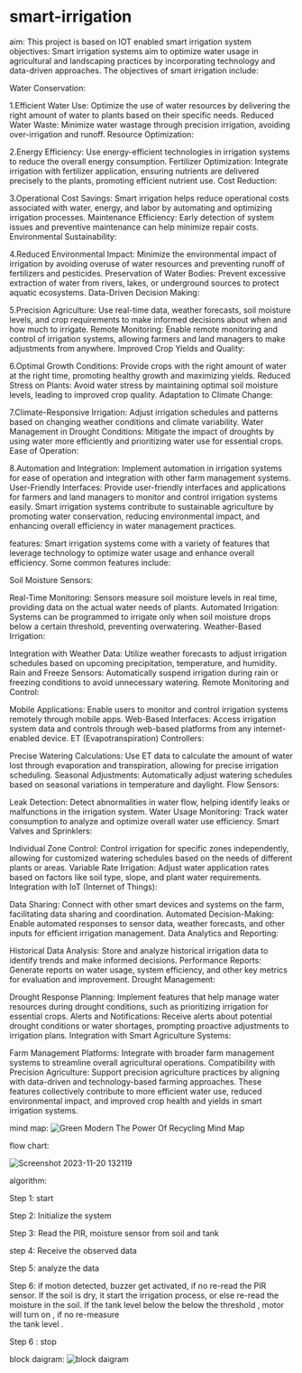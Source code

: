# smart-irrigation
aim: This project is based on IOT enabled smart irrigation system
objectives: Smart irrigation systems aim to optimize water usage in agricultural and landscaping practices by incorporating technology and data-driven approaches. The objectives of smart irrigation include:

Water Conservation:

1.Efficient Water Use: Optimize the use of water resources by delivering the right amount of water to plants based on their specific needs.
Reduced Water Waste: Minimize water wastage through precision irrigation, avoiding over-irrigation and runoff.
Resource Optimization:

2.Energy Efficiency: Use energy-efficient technologies in irrigation systems to reduce the overall energy consumption.
Fertilizer Optimization: Integrate irrigation with fertilizer application, ensuring nutrients are delivered precisely to the plants, promoting efficient nutrient use.
Cost Reduction:

3.Operational Cost Savings: Smart irrigation helps reduce operational costs associated with water, energy, and labor by automating and optimizing irrigation processes.
Maintenance Efficiency: Early detection of system issues and preventive maintenance can help minimize repair costs.
Environmental Sustainability:

4.Reduced Environmental Impact: Minimize the environmental impact of irrigation by avoiding overuse of water resources and preventing runoff of fertilizers and pesticides.
Preservation of Water Bodies: Prevent excessive extraction of water from rivers, lakes, or underground sources to protect aquatic ecosystems.
Data-Driven Decision Making:

5.Precision Agriculture: Use real-time data, weather forecasts, soil moisture levels, and crop requirements to make informed decisions about when and how much to irrigate.
Remote Monitoring: Enable remote monitoring and control of irrigation systems, allowing farmers and land managers to make adjustments from anywhere.
Improved Crop Yields and Quality:

6.Optimal Growth Conditions: Provide crops with the right amount of water at the right time, promoting healthy growth and maximizing yields.
Reduced Stress on Plants: Avoid water stress by maintaining optimal soil moisture levels, leading to improved crop quality.
Adaptation to Climate Change:

7.Climate-Responsive Irrigation: Adjust irrigation schedules and patterns based on changing weather conditions and climate variability.
Water Management in Drought Conditions: Mitigate the impact of droughts by using water more efficiently and prioritizing water use for essential crops.
Ease of Operation:

8.Automation and Integration: Implement automation in irrigation systems for ease of operation and integration with other farm management systems.
User-Friendly Interfaces: Provide user-friendly interfaces and applications for farmers and land managers to monitor and control irrigation systems easily.
Smart irrigation systems contribute to sustainable agriculture by promoting water conservation, reducing environmental impact, and enhancing overall efficiency in water management practices.

features:
Smart irrigation systems come with a variety of features that leverage technology to optimize water usage and enhance overall efficiency. Some common features include:

Soil Moisture Sensors:

Real-Time Monitoring: Sensors measure soil moisture levels in real time, providing data on the actual water needs of plants.
Automated Irrigation: Systems can be programmed to irrigate only when soil moisture drops below a certain threshold, preventing overwatering.
Weather-Based Irrigation:

Integration with Weather Data: Utilize weather forecasts to adjust irrigation schedules based on upcoming precipitation, temperature, and humidity.
Rain and Freeze Sensors: Automatically suspend irrigation during rain or freezing conditions to avoid unnecessary watering.
Remote Monitoring and Control:

Mobile Applications: Enable users to monitor and control irrigation systems remotely through mobile apps.
Web-Based Interfaces: Access irrigation system data and controls through web-based platforms from any internet-enabled device.
ET (Evapotranspiration) Controllers:

Precise Watering Calculations: Use ET data to calculate the amount of water lost through evaporation and transpiration, allowing for precise irrigation scheduling.
Seasonal Adjustments: Automatically adjust watering schedules based on seasonal variations in temperature and daylight.
Flow Sensors:

Leak Detection: Detect abnormalities in water flow, helping identify leaks or malfunctions in the irrigation system.
Water Usage Monitoring: Track water consumption to analyze and optimize overall water use efficiency.
Smart Valves and Sprinklers:

Individual Zone Control: Control irrigation for specific zones independently, allowing for customized watering schedules based on the needs of different plants or areas.
Variable Rate Irrigation: Adjust water application rates based on factors like soil type, slope, and plant water requirements.
Integration with IoT (Internet of Things):

Data Sharing: Connect with other smart devices and systems on the farm, facilitating data sharing and coordination.
Automated Decision-Making: Enable automated responses to sensor data, weather forecasts, and other inputs for efficient irrigation management.
Data Analytics and Reporting:

Historical Data Analysis: Store and analyze historical irrigation data to identify trends and make informed decisions.
Performance Reports: Generate reports on water usage, system efficiency, and other key metrics for evaluation and improvement.
Drought Management:

Drought Response Planning: Implement features that help manage water resources during drought conditions, such as prioritizing irrigation for essential crops.
Alerts and Notifications: Receive alerts about potential drought conditions or water shortages, prompting proactive adjustments to irrigation plans.
Integration with Smart Agriculture Systems:

Farm Management Platforms: Integrate with broader farm management systems to streamline overall agricultural operations.
Compatibility with Precision Agriculture: Support precision agriculture practices by aligning with data-driven and technology-based farming approaches.
These features collectively contribute to more efficient water use, reduced environmental impact, and improved crop health and yields in smart irrigation systems.

mind map:
![Green Modern The Power Of Recycling Mind Map](https://github.com/JEEVAADKAR/smart-irrigation/assets/149662396/57235ac9-4c72-4a9f-a83f-0c7770672244)

flow chart:

![Screenshot 2023-11-20 132119](https://github.com/JEEVAADKAR/smart-irrigation/assets/149662396/4647b6c3-0ffe-4c9d-9707-301772f663f9)

algorithm: 

Step 1: start

Step 2: Initialize the system

Step 3: Read the PIR, moisture sensor from soil and tank

step 4: Receive the observed data 

Step 5: analyze the data

Step 6: if motion detected, buzzer get activated, if no re-read the PIR sensor.
             If the soil is dry, it start the irrigation process, or else re-read the moisture in the soil.
             If the tank level below the below the threshold , motor will turn on , if no re-measure   
              the tank level .
              
Step 6 : stop

block daigram:
![block daigram](https://github.com/JEEVAADKAR/smart-irrigation/assets/149662396/0a3a15a2-8739-42c2-88bb-9c0704ab1d9b)














